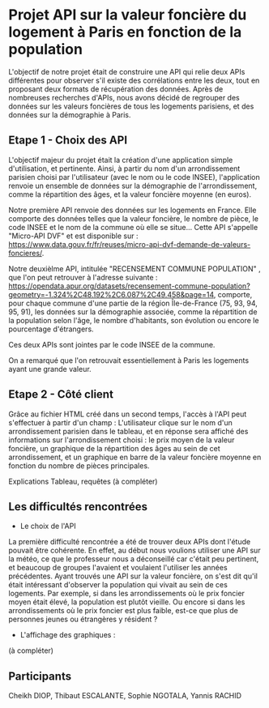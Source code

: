 # Projet API sur la valeur foncière du logement à Paris en fonction de la population
L'objectif de notre projet était de construire une API qui relie deux APIs différentes pour observer s'il existe des corrélations entre les deux, tout en proposant deux formats de récupération des données. Après de nombreuses recherches d'APIs, nous avons décidé de regrouper des données sur les valeurs foncières de tous les logements parisiens, et des données sur la démographie à Paris.

## Etape 1 - Choix des API
L'objectif majeur du projet était la création d'une application simple d'utilisation, et pertinente. Ainsi, à partir du nom d'un arrondissement parisien choisi par l'utilisateur (avec le nom ou le code INSEE), l'application renvoie un ensemble de données sur la démographie de l'arrondissement, comme la répartition des âges, et la valeur foncière moyenne (en euros).

Notre première API renvoie des données sur les logements en France. Elle comporte des données telles que la valeur foncière, le nombre de pièce, le code INSEE et le nom de la commune où elle se situe...  Cette API s'appelle "Micro-API DVF" et est disponible sur : https://www.data.gouv.fr/fr/reuses/micro-api-dvf-demande-de-valeurs-foncieres/.

Notre deuxièlme API, intitulée "RECENSEMENT COMMUNE POPULATION" , que l'on peut retrouver à l'adresse suivante : https://opendata.apur.org/datasets/recensement-commune-population?geometry=-1.324%2C48.192%2C6.087%2C49.458&page=14, comporte, pour chaque commune d'une partie de la région Île-de-France (75, 93, 94, 95, 91), les données sur la démographie associée, comme la répartition de la population selon l'âge, le nombre d'habitants, son évolution ou encore le pourcentage d'étrangers.

Ces deux APIs sont jointes par le code INSEE de la commune.

On a remarqué que l'on retrouvait essentiellement à Paris les logements ayant une grande valeur.

## Etape 2 - Côté client
Grâce au fichier HTML créé dans un second temps, l'accès à l'API peut s'effectuer à partir d'un champ : L'utilisateur clique sur le nom d'un arrondissement parisien dans le tableau, et en réponse sera affiché des informations sur l'arrondissement choisi : le prix moyen de la valeur foncière, un graphique de la répartition des âges au sein de cet arrondissement, et un graphique en barre de la valeur foncière moyenne en fonction du nombre de pièces principales.

Explications Tableau, requêtes (à compléter)

## Les difficultés rencontrées
- Le choix de l'API

La première difficulté rencontrée a été de trouver deux APIs dont l'étude pouvait être cohérente. En effet, au début nous voulions utiliser une API sur la météo, ce que le professeur nous a déconseillé car c'était peu pertinent, et beaucoup de groupes l'avaient et voulaient l'utiliser les années précédentes. Ayant trouvés une API sur la valeur foncière, on s'est dit qu'il était intéressant d'observer la population qui vivait au sein de ces logements. Par exemple, si dans les arrondissements où le prix foncier moyen était élevé, la population est plutôt vieille. Ou encore si dans les arrondissements où le prix foncier est plus faible, est-ce que plus de personnes jeunes ou étrangères y résident ?

- L'affichage des graphiques :

(à compléter)

## Participants

Cheikh DIOP, Thibaut ESCALANTE, Sophie NGOTALA, Yannis RACHID
